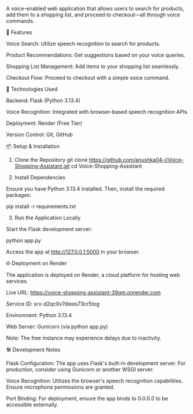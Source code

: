 A voice-enabled web application that allows users to search for products, add them to a shopping list, and proceed to checkout—all through voice commands.



🚀 Features

Voice Search: Utilize speech recognition to search for products.

Product Recommendations: Get suggestions based on your voice queries.

Shopping List Management: Add items to your shopping list seamlessly.

Checkout Flow: Proceed to checkout with a simple voice command.

🧪 Technologies Used

Backend: Flask (Python 3.13.4)

Voice Recognition: Integrated with browser-based speech recognition APIs

Deployment: Render (Free Tier)

Version Control: Git, GitHub

📦 Setup & Installation
1. Clone the Repository
git clone https://github.com/anushka04-j/Voice-Shopping-Assistant.git
cd Voice-Shopping-Assistant

2. Install Dependencies

Ensure you have Python 3.13.4 installed. Then, install the required packages:

pip install -r requirements.txt

3. Run the Application Locally

Start the Flask development server:

python app.py


Access the app at http://127.0.0.1:5000 in your browser.

🌐 Deployment on Render

The application is deployed on Render, a cloud platform for hosting web services.

Live URL: https://voice-shopping-assistant-39qm.onrender.com

Service ID: srv-d2qc0v7diees73cr5tog

Environment: Python 3.13.4

Web Server: Gunicorn (via python app.py)

Note: The free instance may experience delays due to inactivity.

🛠️ Development Notes

Flask Configuration: The app uses Flask's built-in development server. For production, consider using Gunicorn or another WSGI server.

Voice Recognition: Utilizes the browser's speech recognition capabilities. Ensure microphone permissions are granted.

Port Binding: For deployment, ensure the app binds to 0.0.0.0 to be accessible externally.
